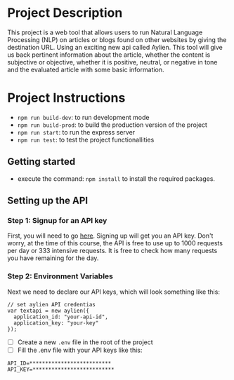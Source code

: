 # Project Description
This project is a web tool that allows users to run Natural Language Processing (NLP) on articles or blogs found on other websites by giving the destination URL. Using an exciting new api called Aylien.
This tool will give us back pertinent information about the article, whether the content is subjective or objective, whether it is positive, neutral, or negative in tone and the evaluated article with some basic information.

# Project Instructions
- `npm run build-dev`: to run development mode
- `npm run build-prod`: to build the production version of the project
- `npm run start`: to run the express server
- `npm run test`: to test the project functionallities

## Getting started
- execute the command: `npm install` to install the required packages.

## Setting up the API

### Step 1: Signup for an API key
First, you will need to go [here](https://developer.aylien.com/signup). Signing up will get you an API key. Don't worry, at the time of this course, the API is free to use up to 1000 requests per day or 333 intensive requests. It is free to check how many requests you have remaining for the day.

### Step 2: Environment Variables
Next we need to declare our API keys, which will look something like this:
```
// set aylien API credentias
var textapi = new aylien({
  application_id: "your-api-id",
  application_key: "your-key"
});
```
- [ ] Create a new ```.env``` file in the root of the project
- [ ] Fill the .env file with your API keys like this:
```
API_ID=**************************
API_KEY=**************************
```